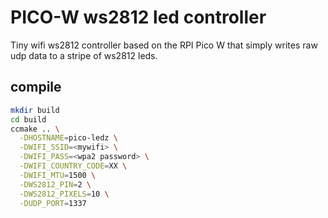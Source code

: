 # PICO-W ws2812 led controller

Tiny wifi ws2812 controller based on the RPI Pico W that simply writes raw udp data to a stripe of ws2812 leds.

## compile

```bash
mkdir build
cd build
ccmake .. \
  -DHOSTNAME=pico-ledz \
  -DWIFI_SSID=<mywifi> \
  -DWIFI_PASS=<wpa2 password> \
  -DWIFI_COUNTRY_CODE=XX \
  -DWIFI_MTU=1500 \
  -DWS2812_PIN=2 \
  -DWS2812_PIXELS=10 \
  -DUDP_PORT=1337
```